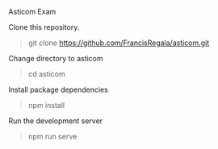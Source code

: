 Asticom Exam

Clone this repository.
  > git clone https://github.com/FrancisRegala/asticom.git

Change directory to asticom
  > cd asticom

Install package dependencies
  > npm install

Run the development server
  > npm run serve
